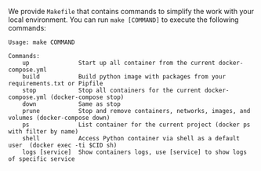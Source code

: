 We provide `Makefile` that contains commands to simplify the work with your local environment. You can run `make [COMMAND]` to execute the following commands:

```
Usage: make COMMAND

Commands:
    up              Start up all container from the current docker-compose.yml 
    build           Build python image with packages from your requirements.txt or Pipfile 
    stop            Stop all containers for the current docker-compose.yml (docker-compose stop) 
    down            Same as stop
    prune           Stop and remove containers, networks, images, and volumes (docker-compose down)
    ps              List container for the current project (docker ps with filter by name)
    shell           Access Python container via shell as a default user  (docker exec -ti $CID sh)
    logs [service]  Show containers logs, use [service] to show logs of specific service
```
